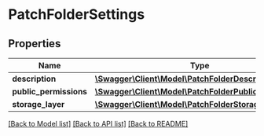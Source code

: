 # PatchFolderSettings

## Properties
Name | Type | Description | Notes
------------ | ------------- | ------------- | -------------
**description** | [**\Swagger\Client\Model\PatchFolderDescription**](PatchFolderDescription.md) |  | [optional] 
**public_permissions** | [**\Swagger\Client\Model\PatchFolderPublicPermissions**](PatchFolderPublicPermissions.md) |  | [optional] 
**storage_layer** | [**\Swagger\Client\Model\PatchFolderStorageLayer**](PatchFolderStorageLayer.md) |  | [optional] 

[[Back to Model list]](../../README.md#documentation-for-models) [[Back to API list]](../../README.md#documentation-for-api-endpoints) [[Back to README]](../../README.md)

